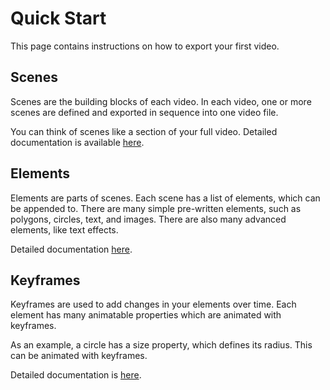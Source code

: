 # Quick Start

This page contains instructions on how to export your first video.

## Scenes

Scenes are the building blocks of each video.
In each video, one or more scenes are defined and exported in sequence into one video file.

You can think of scenes like a section of your full video. Detailed documentation is available [here][scenedoc].

## Elements

Elements are parts of scenes. Each scene has a list of elements, which can be appended to.
There are many simple pre-written elements, such as polygons, circles, text, and images.
There are also many advanced elements, like text effects.

Detailed documentation [here][elementdoc].

## Keyframes

Keyframes are used to add changes in your elements over time.
Each element has many animatable properties which are animated with keyframes.

As an example, a circle has a size property, which defines its radius. This can be animated with keyframes.

Detailed documentation is [here][keyframedoc].


[scenedoc]: https://medilocus.github.io/graphic_videos/scene
[elementdoc]: https://medilocus.github.io/graphic_videos/elements
[keyframedoc]: https://medilocus.github.io/graphic_videos/keyframes
